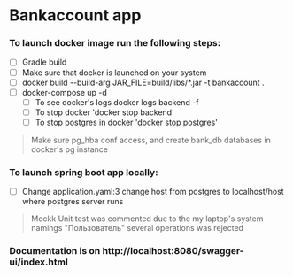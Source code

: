 # Bankaccount app
### To launch docker image run the following steps:
- [ ] Gradle build
- [ ] Make sure that docker is launched on your system
- [ ] docker build --build-arg JAR_FILE=build/libs/\*.jar -t bankaccount .
- [ ] docker-compose up -d
  - [ ] To see docker's logs docker logs backend -f
  - [ ] To stop docker 'docker stop backend'
  - [ ] To stop postgres in docker 'docker stop postgres'
> Make sure pg_hba conf access, and create bank_db databases in docker's pg instance
### To launch spring boot app locally:
- [ ] Change application.yaml:3 change host from postgres to localhost/host where postgres server runs
> Mockk Unit test was commented due to the my laptop's system namings "Пользователь" several operations was rejected

### Documentation is on http://localhost:8080/swagger-ui/index.html